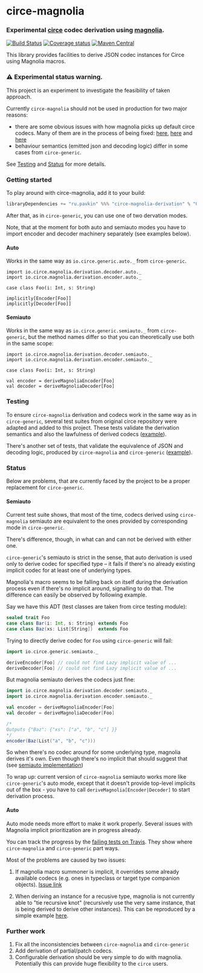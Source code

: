 # circe-magnolia
### Experimental [circe](https://circe.io) codec derivation using [magnolia](http://magnolia.work/).

[![Build Status](https://img.shields.io/travis/vpavkin/circe-magnolia/master.svg)](https://travis-ci.org/vpavkin/magnolia) 
[![Coverage status](https://img.shields.io/codecov/c/github/vpavkin/circe-magnolia/master.svg)](https://codecov.io/github/vpavkin/magnolia?branch=master)
[![Maven Central](https://img.shields.io/maven-central/v/ru.pavkin/circe-magnolia-derivation_2.12.svg)](https://github.com/vpavkin/circe-magnolia)

This library provides facilities to derive JSON codec instances for Circe using Magnolia macros.

### ⚠️ Experimental status warning.
This project is an experiment to investigate the feasibility of taken approach.

Currently `circe-magnolia` should not be used in production for two major reasons:
  - there are some obvious issues with how magnolia picks up default circe codecs. 
  	Many of them are in the process of being fixed: [here](https://github.com/propensive/magnolia/issues/87), [here](https://github.com/propensive/magnolia/issues/88) and [here](https://github.com/propensive/magnolia/issues/89)
  - behaviour semantics (emitted json and decoding logic) differ in some cases from `circe-generic`.
  
See [Testing](#testing) and [Status](#status) for more details.
  
### Getting started

To play around with circe-magnolia, add it to your build:

```scala
libraryDependencies += "ru.pavkin" %%% "circe-magnolia-derivation" % "0.0.1"
```

After that, as in `circe-generic`, you can use one of two dervation modes.

Note, that at the moment for both auto and semiauto modes you have to import encoder and decoder machinery separately (see examples below).

#### Auto 

Works in the same way as `io.circe.generic.auto._` from `circe-generic`.

```
import io.circe.magnolia.derivation.decoder.auto._
import io.circe.magnolia.derivation.encoder.auto._

case class Foo(i: Int, s: String)

implicitly[Encoder[Foo]]
implicitly[Decoder[Foo]]

```

#### Semiauto 

Works in the same way as `io.circe.generic.semiauto._` from `circe-generic`, but the method names differ so that you can theoretically use both in the same scope:

```
import io.circe.magnolia.derivation.decoder.semiauto._
import io.circe.magnolia.derivation.encoder.semiauto._

case class Foo(i: Int, s: String)

val encoder = deriveMagnoliaEncoder[Foo]
val decoder = deriveMagnoliaDecoder[Foo]

```

### Testing

To ensure `circe-magnolia` derivation and codecs work in the same way as in `circe-generic`, several test suites from original circe repository were adapted and added to this project. These tests validate the derivation semantics and also the lawfulness of derived codecs ([example](https://github.com/vpavkin/circe-magnolia/blob/master/tests/src/test/scala/io/circe/magnolia/AutoDerivedSuite.scala)). 

There's another set of tests, that validate the equivalence of JSON and decoding logic, produced by `circe-magnolia` and `circe-generic` ([example](https://github.com/vpavkin/circe-magnolia/blob/master/tests/src/test/scala/io/circe/magnolia/AutoDerivedEquivalenceSuite.scala)).


### Status

Below are problems, that are currently faced by the project to be a proper replacement for `circe-generic`.

#### Semiauto

Current test suite shows, that most of the time, codecs derived using `circe-magnolia` semiauto are equivalent to the ones provided by corresponding mode in `circe-generic`.

There's difference, though, in what can and can not be derived with either one.

`circe-generic`'s semiauto is strict in the sense, that auto derivation is used only to derive codec for specified type – it fails if there's no already existing implicit codec for at least one of underlying types.

Magnolia's macro seems to be falling back on itself during the derivation process even if there's no implicit around, signalling to do that. The difference can easily be observed by following example.

Say we have this ADT (test classes are taken from circe testing module):

```scala
sealed trait Foo
case class Bar(i: Int, s: String) extends Foo
case class Baz(xs: List[String])  extends Foo
```

Trying to directly derive codec for `Foo` using `circe-generic` will fail:

```scala
import io.circe.generic.semiauto._

deriveEncoder[Foo] // could not find Lazy implicit value of ...
deriveDecoder[Foo] // could not find Lazy implicit value of ...
```

But magnolia semiauto derives the codecs just fine:

```scala
import io.circe.magnolia.derivation.decoder.semiauto._
import io.circe.magnolia.derivation.encoder.semiauto._

val encoder = deriveMagnoliaEncoder[Foo]
val decoder = deriveMagnoliaDecoder[Foo]

/*
Outputs {"Baz": {"xs": ["a", "b", "c"] }}
*/
encoder(Baz(List("a", "b", "c")))

```

So when there's no codec around for some underlying type, magnolia derives it's own. Even though there's no implicit that should suggest that (see [semiauto implementation](https://github.com/vpavkin/circe-magnolia/blob/master/derivation/src/main/scala/io/circe/magnolia/derivation/encoder/semiauto.scala))

To wrap up: current version of `circe-magnolia` semiauto works more like `circe-generic`'s auto mode, except that it doesn't provide top-level implicits out of the box - you have to call `deriveMagnolia[Encoder|Decoder]` to start derivation process.

#### Auto

Auto mode needs more effort to make it work properly.
Several issues with Magnolia implicit prioritization are in progress already.

You can track the progress by the [failing tests on Travis](https://travis-ci.org/vpavkin/circe-magnolia). They show where `circe-magnolia` and `circe-generic` part ways.

Most of the problems are caused by two issues: 

1) If magnolia macro summoner is implicit, it overrides some already available codecs (e.g. ones in typeclass or target type companion objects). [Issue link](https://github.com/propensive/magnolia/issues/89)

2) When deriving an instance for a recusive type, magnolia is not currently able to "tie recursive knot" (recursively use the very same instance, that is being derived to derive other instances). This can be reproduced by a simple example [here](https://github.com/propensive/magnolia/issues/87).

### Further work

1) Fix all the inconsistencies between `circe-magnolia` and `circe-generic`
2) Add derivation of partial/patch codecs.
3) Configurable derivation should be very simple to do with magnolia. Potentially this can provide huge flexibility to the `circe` users.
